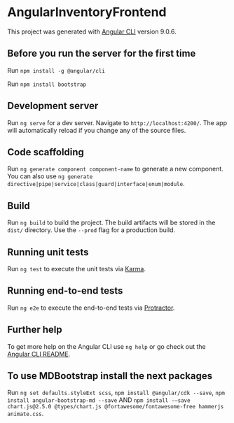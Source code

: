 # AngularInventoryFrontend

This project was generated with [Angular CLI](https://github.com/angular/angular-cli) version 9.0.6.

## Before you run the server for the first time

Run `npm install -g @angular/cli` 

Run `npm install bootstrap`

## Development server

Run `ng serve` for a dev server. Navigate to `http://localhost:4200/`. The app will automatically reload if you change any of the source files.

## Code scaffolding

Run `ng generate component component-name` to generate a new component. You can also use `ng generate directive|pipe|service|class|guard|interface|enum|module`.

## Build

Run `ng build` to build the project. The build artifacts will be stored in the `dist/` directory. Use the `--prod` flag for a production build.

## Running unit tests

Run `ng test` to execute the unit tests via [Karma](https://karma-runner.github.io).

## Running end-to-end tests

Run `ng e2e` to execute the end-to-end tests via [Protractor](http://www.protractortest.org/).

## Further help

To get more help on the Angular CLI use `ng help` or go check out the [Angular CLI README](https://github.com/angular/angular-cli/blob/master/README.md).

## To use MDBootstrap install the next packages

Run `ng set defaults.styleExt scss`,  `npm install @angular/cdk --save`, `npm install angular-bootstrap-md --save` AND `npm install -–save chart.js@2.5.0 @types/chart.js @fortawesome/fontawesome-free hammerjs animate.css`.
